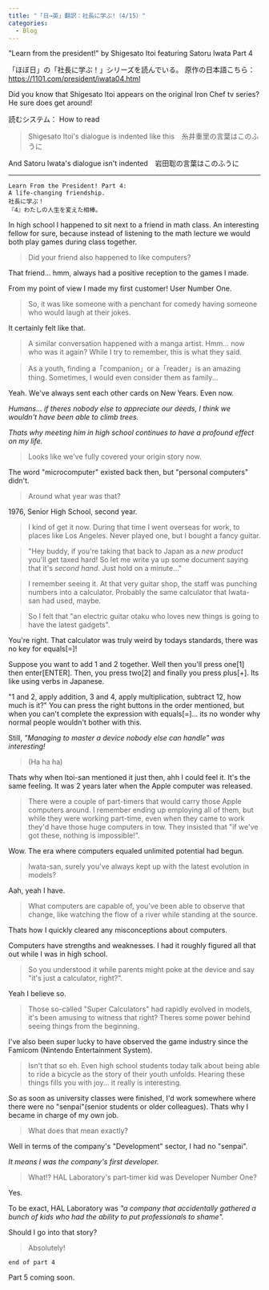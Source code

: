 ```yaml
---  
title: "「日→英」翻訳：社長に学ぶ!（4/15）"
categories:
  - Blog
---
```

"Learn from the president!" by Shigesato Itoi featuring Satoru Iwata Part 4

「ほぼ日」の「社長に学ぶ！」シリーズを読んでいる。
原作の日本語こちら：<https://1101.com/president/iwata04.html>

Did you know that Shigesato Itoi appears on the original Iron Chef tv series? He sure does get around!

読むシステム： How to read

> Shigesato Itoi's dialogue is indented like this　糸井重里の言葉はこのふうに

And Satoru Iwata's dialogue isn't indented　岩田聡の言葉はこのふうに

----
    Learn From the President! Part 4:
    A life-changing friendship.
    社長に学ぶ！
    『4』わたしの人生を変えた相棒。


In high school I happened to sit next to a friend in math class.
An interesting fellow for sure, because instead of listening to the math lecture
we would both play games during class together.

> Did your friend also happened to like computers?

That friend... hmm, always had a positive reception to the games I made.

From my point of view I made my first customer! User Number One.

> So, it was like someone with a penchant for comedy having someone who would 
> laugh at their jokes.

It certainly felt like that.

> A similar conversation happened with a manga artist.
> Hmm... now who was it again? While I try to remember, this is what they said.

> As a youth, finding a「companion」or a「reader」is an amazing thing.
> Sometimes, I would even consider them as family...

Yeah. We've always sent each other cards on New Years. Even now.

*Humans... if theres nobody else to appreciate our deeds, I think we wouldn't have been able to climb trees.*

*Thats why meeting him in high school continues to have a profound effect on my life.*

> Looks like we've fully covered your origin story now.

The word "microcomputer" existed back then, but "personal computers" didn't.

> Around what year was that?

1976, Senior High School, second year.

> I kind of get it now. During that time I went overseas for work,
> to places like Los Angeles. Never played one, but I bought a fancy guitar.

> "Hey buddy, if you're taking that back to Japan as a *new product*
> you'll get taxed hard! So let me write ya up some document saying that it's
> *second hand*. Just hold on a minute..."

> I remember seeing it. At that very guitar shop, the staff was punching numbers
> into a calculator. Probably the same calculator that Iwata-san had used, maybe.

> So I felt that "an electric guitar otaku who loves 
> new things is going to have the latest gadgets".

You're right.
That calculator was truly weird by todays standards, there was no key for equals[=]!

Suppose you want to add 1 and 2 together. Well then you'll press one[1] then enter[ENTER].
Then, you press two[2] and finally you press plus[+]. Its like using verbs in Japanese.

"1 and 2, apply addition, 3 and 4, apply multiplication, subtract 12, how much is it?"
You can press the right buttons in the order mentioned, but when you can't complete the expression with equals[=]...
its no wonder why normal people wouldn't bother with this.

Still, *"Managing to master a device nobody else can handle" was interesting!*

> (Ha ha ha)

Thats why when Itoi-san mentioned it just then, ahh I could feel it.
It's the same feeling. It was 2 years later when the Apple computer was released.

> There were a couple of part-timers that would carry those Apple computers
> around. I remember ending up employing all of them, but while they were working part-time,
> even when they came to work they'd have those huge computers in tow.
> They insisted that "if we've got these, nothing is impossible!".

Wow. The era where computers equaled unlimited potential had begun.

> Iwata-san, surely you've always kept up with the latest evolution in models?

Aah, yeah I have.

> What computers are capable of, you've been able to observe that change,
> like watching the flow of a river while standing at the source.

Thats how I quickly cleared any misconceptions about computers.

Computers have strengths and weaknesses. I had it roughly figured all that out 
while I was in high school.

> So you understood it while parents might poke at 
> the device and say "it's just a calculator, right?".

Yeah I believe so.

> Those so-called "Super Calculators" had rapidly evolved in models, it's been 
> amusing to witness that right? 
> Theres some power behind seeing things from the beginning.

I've also been super lucky to have observed the game industry since the Famicom (Nintendo Entertainment System).

> Isn't that so eh.
> Even high school students today talk about being able to ride a bicycle
> as the story of their youth unfolds.
> Hearing these things fills you with joy... it really is interesting.

So as soon as university classes were finished, I'd work somewhere where there were
no "senpai"(senior students or older colleagues).
Thats why I became in charge of my own job.

> What does that mean exactly?

Well in terms of the company's "Development" sector, I had no "senpai".

*It means I was the company's first developer.*

> What!? HAL Laboratory's part-timer kid was Developer Number One?

Yes.

To be exact, HAL Laboratory was *"a company that accidentally gathered a bunch 
of kids who had the ability to put professionals to shame".*

Should I go into that story?

> Absolutely!

    end of part 4

Part 5 coming soon.